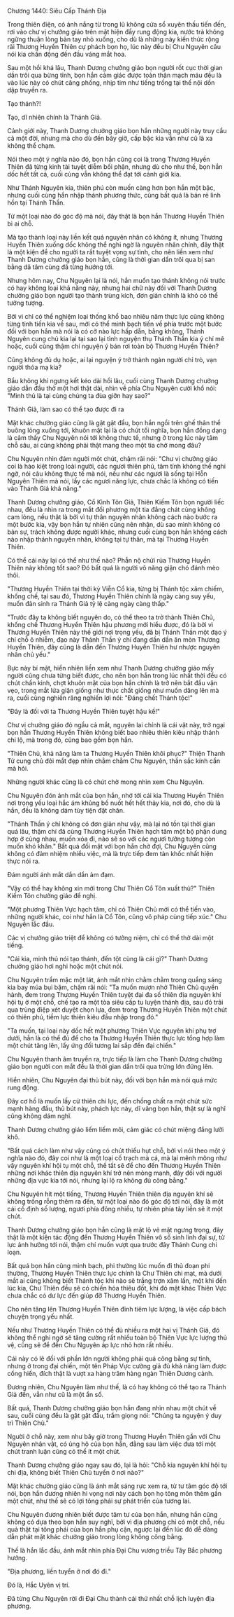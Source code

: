 




Chương 1440: Siêu Cấp Thánh Địa


Trong thiên điện, có ánh nắng từ trong lũ không cửa sổ xuyên thấu tiến đến, rơi vào chư vị chưởng giáo trên mặt hiện đầy rung động kia, nước trà không ngừng thuận lòng bàn tay nhỏ xuống, cho dù là những này kiến thức rộng rãi Thương Huyền Thiên cự phách bọn họ, lúc này đều bị Chu Nguyên câu nói kia chấn động đến đầu váng mắt hoa.

Sau một hồi khá lâu, Thanh Dương chưởng giáo bọn người rốt cục thời gian dần trôi qua bừng tỉnh, bọn hắn cảm giác được toàn thân mạch máu đều là vào lúc này có chút căng phồng, nhịp tim như tiếng trống tại thể nội dồn dập truyền ra.

Tạo thánh?!

Tạo, dĩ nhiên chính là Thánh Giả.

Cảnh giới này, Thanh Dương chưởng giáo bọn hắn những người này truy cầu cả một đời, nhưng mà cho dù đến bây giờ, cấp bậc kia vẫn như cũ là xa không thể chạm.

Nói theo một ý nghĩa nào đó, bọn hắn cũng coi là trong Thương Huyền Thiên đã từng kinh tài tuyệt diễm bối phận, nhưng dù cho như thế, bọn hắn dốc hết tất cả, cuối cùng vẫn không thể đạt tới cảnh giới kia.

Như Thánh Nguyên kia, thiên phú còn muốn càng hơn bọn hắn một bậc, nhưng cuối cùng hắn nhập thánh phương thức, cũng bất quá là bán rẻ linh hồn tại Thánh Thần.

Từ một loại nào đó góc độ mà nói, đây thật là bọn hắn Thương Huyền Thiên bi ai chỗ.

Mà tạo thành loại này liền kết quả nguyên nhân có không ít, nhưng Thương Huyền Thiên xuống dốc không thể nghi ngờ là nguyên nhân chính, đây thật là một kiện để cho người ta rất tuyệt vọng sự tình, cho nên liền xem như Thanh Dương chưởng giáo bọn hắn, cũng là thời gian dần trôi qua bị san bằng dã tâm cùng đã từng hướng tới.

Nhưng hôm nay, Chu Nguyên lại là nói, hắn muốn tạo thánh không nói trước có hay không loại khả năng này, nhưng hai chữ này đối với Thanh Dương chưởng giáo bọn người tạo thành trùng kích, đơn giản chính là khó có thể tưởng tượng.

Bởi vì chỉ có thể nghiệm loại thống khổ bao nhiêu năm thực lực cũng không từng tinh tiến kia về sau, mới có thể minh bạch tiến về phía trước một bước đối với bọn hắn mà nói là có cỡ nào lực hấp dẫn, bằng không, Thánh Nguyên cung chủ kia lại tại sao lại tình nguyện thụ Thánh Thần kia ý chí mê hoặc, cuối cùng thậm chí nguyện ý bán rơi toàn bộ Thương Huyền Thiên?

Cũng không đủ dụ hoặc, ai lại nguyện ý trở thành ngàn người chỉ trỏ, vạn người thóa mạ kia?

Bầu không khí ngưng kết kéo dài hồi lâu, cuối cùng Thanh Dương chưởng giáo dẫn đầu thở một hơi thật dài, nhìn về phía Chu Nguyên cười khổ nói: "Minh thủ là tại cùng chúng ta đùa giỡn hay sao?"

Thánh Giả, làm sao có thể tạo được đi ra

Mặt khác chưởng giáo cũng là gật gật đầu, bọn hắn ngồi trên ghế thân thể buông lỏng xuống tới, khuôn mặt lại là có chút tối nghĩa, bọn hắn đồng dạng là cảm thấy Chu Nguyên nói tới không thực tế, nhưng ở trong lúc này tâm chỗ sâu, ai cũng không phải thật mang theo một tia chờ mong đâu?

Chu Nguyên nhìn đám người một chút, chậm rãi nói: "Chư vị chưởng giáo coi là hào kiệt trong loài người, các ngươi thiên phú, tâm tính không thể nghi ngờ, nói câu không thực tế mà nói, nếu như các ngươi là sống tại Hỗn Nguyên Thiên mà nói, lấy các ngươi năng lực, chưa chắc là không có tiến vào Thánh Giả khả năng."

Thanh Dương chưởng giáo, Cổ Kình Tôn Giả, Thiên Kiếm Tôn bọn người liếc nhau, đều là nhìn ra trong mắt đối phương một tia đắng chát cùng không cam lòng, nếu thật là bởi vì tự thân nguyên nhân không cách nào bước ra một bước kia, vậy bọn hắn tự nhiên cũng nên nhận, dù sao mình không có bản sự, trách không được người khác, nhưng cuối cùng bọn hắn không cách nào nhập thánh nguyên nhân, không tại tự thân, mà tại Thương Huyền Thiên.

Có thể cái này lại có thể như thế nào? Phẫn nộ chửi rủa Thương Huyền Thiên này không tốt sao? Đó bất quá là người vô năng giận chó đánh mèo thôi.

"Thương Huyền Thiên tại thời kỳ Viễn Cổ kia, từng bị Thánh tộc xâm chiếm, khống chế, tại sau đó, Thương Huyền Thiên chính là ngày càng suy yếu, muốn đản sinh ra Thánh Giả tỷ lệ càng ngày càng thấp."

"Trước đây ta không biết nguyên do, có thể theo ta trở thành Thiên Chủ, khống chế Thương Huyền Thiên hậu phương mới hiểu được, đó là bởi vì Thương Huyền Thiên này thế giới nơi trọng yếu, đã bị Thánh Thần một đạo ý chí chỗ ô nhiễm, đạo này Thánh Thần ý chí đang dần dần ăn mòn Thương Huyền Thiên, đây cũng là dẫn đến Thương Huyền Thiên hư nhược nguyên nhân chủ yếu."

Bực này bí mật, hiển nhiên liền xem như Thanh Dương chưởng giáo mấy người cũng chưa từng biết được, cho nên bọn hắn trong lúc nhất thời đều có chút chấn kinh, chợt khuôn mặt của bọn hắn chính là trở nên bắt đầu vặn vẹo, trong mắt lửa giận giống như thực chất giống như muốn dâng lên mà ra, cuối cùng nghiến răng nghiến lợi nói: "Đáng chết Thánh tộc!"

"Đây là đối với ta Thương Huyền Thiên tuyệt hậu kế!"

Chư vị chưởng giáo đỏ ngầu cả mắt, nguyên lai chính là cái vật này, trở ngại bọn hắn Thương Huyền Thiên không biết bao nhiêu thiên kiêu nhập thánh chi lộ, mà trong đó, cũng bao gồm bọn hắn.

"Thiên Chủ, khả năng làm ta Thương Huyền Thiên khôi phục?" Thiện Thanh Tử cung chủ đôi mắt đẹp nhìn chằm chằm Chu Nguyên, thần sắc kính cẩn mà hỏi.

Những người khác cũng là có chút chờ mong nhìn xem Chu Nguyên.

Chu Nguyên đón ánh mắt của bọn hắn, nhớ tới cái kia Thương Huyền Thiên nơi trọng yếu loại hắc ám khủng bố nuốt hết hết thảy kia, nơi đó, cho dù là hắn, đều là không dám tùy tiện đặt chân.

"Thánh Thần ý chí không có đơn giản như vậy, mà lại nó tồn tại thời gian quá lâu, thậm chí đã cùng Thương Huyền Thiên hạch tâm một bộ phận dung hợp ở cùng nhau, muốn xóa đi, nào sẽ so với các ngươi tưởng tượng còn muốn khó khăn." Bất quá đối mặt với bọn hắn chờ đợi, Chu Nguyên cũng không có đảm nhiệm nhiều việc, mà là trực tiếp đem tàn khốc nhất hiện thực nói ra.

Đám người ánh mắt dần dần ảm đạm.

"Vậy có thể hay không xin mời trong Chư Thiên Cổ Tôn xuất thủ?" Thiên Kiếm Tôn chưởng giáo đề nghị.

"Một phương Thiên Vực hạch tâm, chỉ có Thiên Chủ mới có thể tiến vào, những người khác, coi như hắn là Cổ Tôn, cũng vô pháp cùng tiếp xúc." Chu Nguyên lắc đầu.

Các vị chưởng giáo triệt để không có tưởng niệm, chỉ có thể thở dài một tiếng.

"Cái kia, minh thủ nói tạo thánh, đến tột cùng là cái gì?" Thanh Dương chưởng giáo hơi nghi hoặc một chút nói.

Chu Nguyên trầm mặc một lát, ánh mắt nhìn chằm chằm trong quầng sáng kia bay múa bụi bặm, chậm rãi nói: "Ta muốn mượn nhờ Thiên Chủ quyền hành, đem trong Thương Huyền Thiên tuyệt đại đa số thiên địa nguyên khí hội tụ ở một chỗ, chế tạo ra một tòa siêu cấp tu luyện thánh địa, sau đó trải qua trùng điệp xét duyệt chọn lựa, đem trong Thương Huyền Thiên một chút có thiên phú, tiềm lực thiên kiêu đầu nhập trong đó."

"Ta muốn, tại loại này dốc hết một phương Thiên Vực nguyên khí phụ trợ dưới, hẳn là có thể đủ để cho ta Thương Huyền Thiên thực lực tổng hợp làm một chút tăng lên, lấy ứng đối tương lai sắp đến đại chiến."

Chu Nguyên thanh âm truyền ra, trực tiếp là làm cho Thanh Dương chưởng giáo bọn người con mắt đều là thời gian dần trôi qua trừng lớn đứng lên.

Hiển nhiên, Chu Nguyên đại thủ bút này, đối với bọn hắn mà nói quá mức rung động.

Đây cơ hồ là muốn lấy cử thiên chi lực, đến chồng chất ra một chút sức mạnh hàng đầu, thủ bút này, phách lực này, dĩ vãng bọn hắn, thật sự là nghĩ cũng không dám nghĩ.

Thanh Dương chưởng giáo liếm liếm môi, cảm giác có chút miệng đắng lưỡi khô.

"Bất quá cách làm như vậy cũng có chút thiếu hụt chỗ, bởi vì nói theo một ý nghĩa nào đó, đây coi như là một loại cố trạch mà cá, mà lại mênh mông như vậy nguyên khí hội tụ một chỗ, thế tất sẽ để cho đến Thương Huyền Thiên những nơi khác thiên địa nguyên khí trở nên mỏng manh, đây đối với người những địa vực kia tới nói, nhưng lại lộ ra không đủ công bằng."

Chu Nguyên hít một tiếng, Thương Huyền Thiên thiên địa nguyên khí sẽ không trống rỗng thêm ra đến, từ một loại nào đó góc độ tới nói, đây là một cái cố định số lượng, ngươi phía đông nhiều, tự nhiên phía tây liền sẽ ít một chút.

Thanh Dương chưởng giáo bọn hắn cũng là mặt lộ vẻ mặt ngưng trọng, đây thật là một kiện tác động đến Thương Huyền Thiên vô số sinh linh đại sự, từ lực ảnh hưởng tới nói, thậm chí muốn vượt qua trước đây Thánh Cung chi loạn.

Bất quá bọn hắn cũng minh bạch, phi thường lúc muốn đi thủ đoạn phi thường, Thương Huyền Thiên thực lực chính là Chư Thiên chi mạt, mà dưới mắt ai cũng không biết Thánh tộc khi nào sẽ trắng trợn xâm lấn, một khi đến lúc kia, Chư Thiên đều sẽ có chiến hỏa thiêu đốt, khi đó mặt khác Thiên Vực chưa chắc có dư lực đến giúp đỡ Thương Huyền Thiên.

Cho nên tăng lên Thương Huyền Thiên đỉnh tiêm lực lượng, là việc cấp bách chuyện trọng yếu nhất.

Nếu như Thương Huyền Thiên có thể đủ nhiều ra một hai vị Thánh Giả, đó không thể nghi ngờ sẽ tăng cường rất nhiều toàn bộ Thiên Vực lực lượng thủ vệ, cũng sẽ để đến Chu Nguyên áp lực nhỏ hơn rất nhiều.

Cái này có lẽ đối với phần lớn người không phải quá công bằng sự tình, nhưng ở trong đại chiến, một tên Pháp Vực cường giả đủ khả năng làm được cống hiến, đích thật là vượt xa hàng trăm hàng ngàn Thiên Dương cảnh.

Đương nhiên, Chu Nguyên làm như thế, là có hay không có thể tạo ra Thánh Giả đến, vẫn như cũ là một ẩn số.

Bất quá, Thanh Dương chưởng giáo bọn hắn đang nhìn nhau một chút về sau, cuối cùng đều là gật gật đầu, trầm giọng nói: "Chúng ta nguyện ý duy trì Thiên Chủ."

Người ở chỗ này, xem như bây giờ trong Thương Huyền Thiên gần với Chu Nguyên nhân vật, có ủng hộ của bọn hắn, đằng sau làm việc đưa tới một chút tranh luận cũng có thể ít một chút.

Thanh Dương chưởng giáo ngay sau đó, lại là hỏi: "Chỗ kia nguyên khí hội tụ chi địa, không biết Thiên Chủ tuyển ở nơi nào?"

Mặt khác chưởng giáo cũng là ánh mắt sáng rực xem ra, từ tư tâm góc độ tới nói, bọn hắn đương nhiên hi vọng nơi này cách bọn họ tông môn thêm gần một chút, như thế sẽ có lợi tông phái sự phát triển của tương lai.

Chu Nguyên đương nhiên biết được tâm tư của bọn hắn, nhưng hắn cũng không có dựa theo bọn hắn suy nghĩ, bởi vì địa phương chỉ có một chỗ, nếu quả thật tại tông phái của bọn hắn phụ cận, ngược lại đến lúc đó dễ dàng dẫn phát mặt khác chưởng giáo trong lòng không công bằng.

Thế là hắn lắc đầu, ánh mắt nhìn phía Đại Chu vương triều Tây Bắc phương hướng.

"Địa phương, liền tuyển ở nơi đó đi."

Đó là, Hắc Uyên vị trí.

Đã từng Chu Nguyên rời đi Đại Chu thành cái thứ nhất chỗ lịch luyện địa phương.




